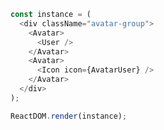 <!--start-code-->

```js
const instance = (
  <div className="avatar-group">
    <Avatar>
      <User />
    </Avatar>
    <Avatar>
      <Icon icon={AvatarUser} />
    </Avatar>
  </div>
);

ReactDOM.render(instance);
```

<!--end-code-->
